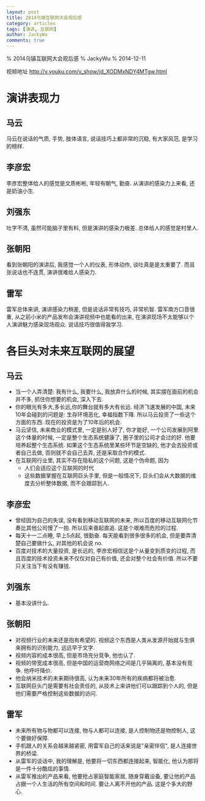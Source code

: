 ```yaml
---
layout: post
title: 2014乌镇互联网大会观后感
category: articles
tags: [演讲, 互联网]
author: JackyWu
comments: true
---
```

% 2014乌镇互联网大会观后感
% JackyWu
% 2014-12-11

视频地址 <http://v.youku.com/v_show/id_XODMxNDY4MTgw.html>

# 演讲表现力

## 马云

马云在说话的气质, 手势, 肢体语言, 说话技巧上都非常的沉稳, 有大家风范, 是学习的榜样.
## 李彦宏

李彦宏整体给人的感觉是文质彬彬, 年轻有朝气, 勤奋. 从演讲的感染力上来看, 还是奶油小生.

## 刘强东

吐字不清, 虽然可能脑子里有料, 但是演讲的感染力极差. 总体给人的感觉是村里人.

## 张朝阳

看到张朝阳的演讲后, 我感觉一个人的仪表, 形体动作, 谈吐真是是太重要了. 而且张说话也不连贯, 演讲很难给人感染力.

## 雷军

雷军总体来讲, 演讲感染力稍差, 但是说话非常有技巧, 非常机智. 雷军南方口音很重, 从之前小米的产品发布会演讲视频中也能看的出来, 在演讲现场不太能够以个人演讲魅力感染现场观众. 说话技巧很值得我学习.

# 各巨头对未来互联网的展望

## 马云

- 当一个人弄清楚: 我有什么, 我要什么, 我放弃什么的时候, 其实摆在面前的机会并不多, 抓住你想要的机会, 深入下去.
- 你的眼光有多大,多长远,你的舞台就有多大有长远. 经济飞速发展的中国, 未来10年会碰到的问题是: 生存环境恶化, 幸福指数下降. 所以马云投资了一些这个方面的东西. 现在的投资是为了10年后的机会.
- 马云坚信, 未来商业的模式里, 一定是别人好了, 你才能好, 一个公司发展到阿里这个体量的时候, 一定是整个生态系统健康了, 圈子里的公司才会过的好. 他要培养起整个生态系统. 如果这个生态系统里某些环节是空缺的, 他才会去投资或者自己去做, 否则就不会自己去弄, 还是采取合作的模式.
- 在互联网行业里, 其实不存在隐私的这个问题, 这是个伪命题, 因为
	- 人们会适应这个互联网的时代
	- 这些数据掌握在互联网巨头手里, 但是一般情况下, 巨头们会从大数据的维度去分析整体数据, 而不会跟踪到人.

## 李彦宏
- 曾经因为自己的失误, 没有看到移动互联网的未来, 所以百度的移动互联网化节奏比其他公司慢了一拍. 所以后来奋起直追. 这是个艰难而危险的过程.
- 每天十一二点睡, 早上5点起, 很勤奋. 每天能看到很多很多的机会, 但是要弄清楚自己要做什么, 对其他的机会说 no.
- 百度对技术的大量投资, 是长远的, 李彦宏相信这是个从量变到质变的过程, 而且百度的技术投资未来不仅仅对自己有价值, 还会对整个社会有价值. 所以不要只关注当下有没有赚钱.

## 刘强东

- 基本没讲什么.

## 张朝阳

- 对视频行业的未来还是抱有希望的. 视频这个东西是人类从发源开始就与生俱来拥有的识别能力, 远远早于文字.
- 视频内容的成本很高, 但是市场充分竞争, 他也认了.
- 视频的带宽成本很高, 但是中国的运营商网络之间是几乎隔离的, 基本没有竞争. 他呼吁降价.
- 他会纳米技术的未来期待很高, 认为未来30年所有的疾病都将被治愈.
- 互联网巨头门是需要有社会责任的, 从技术上来讲他们可以跟踪到个人的, 但是他们需要严格控制这些数据的访问.

## 雷军

- 未来所有物与物都可以连接, 物与人都可以连接, 是人控制物还是物控制人, 这个要做好保障.
- 手机跟人的关系会越来越紧密, 用雷军自己的话来说是"亲密伴侣", 是人连接世界的桥梁.
- 从雷军的谈话中, 我的理解是, 他要将一切东西都连接起来, 智能化, 他认为那将是一件十分酷炫的事情.
- 从雷军推出的产品来看, 他要抢占家庭智能家居, 随身穿戴设备, 要让他的产品占据一个人生活的所有空间和时间. 要让人离不开他的产品. 这是个多大的野心.
